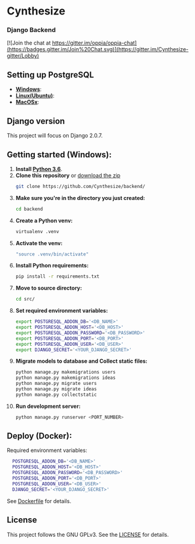 # Cynthesize

### Django Backend

[![Join the chat at https://gitter.im/oppia/oppia-chat](https://badges.gitter.im/Join%20Chat.svg)](https://gitter.im/Cynthesize-gitter/Lobby)

## Setting up PostgreSQL
- **[Windows](https://doc.odoo.com/7.0/install/windows/postgres/)**: 
- **[Linux(Ubuntu)](https://www.digitalocean.com/community/tutorials/how-to-install-and-use-postgresql-on-ubuntu-18-04)**: 
- **[MacOSx](https://www.codementor.io/engineerapart/getting-started-with-postgresql-on-mac-osx-are8jcopb)**: 

## Django version

This project will focus on Django 2.0.7.

## Getting started (Windows):

1. **Install [Python 3.6](https://www.python.org/)**.
2. **Clone this repository** or [download the zip](https://github.com/https://github.com/Cynthesize/backend/archive/master.zip)
    ```bash
    git clone https://github.com/Cynthesize/backend/
    ```
3. **Make sure you're in the directory you just created:**
    ```bash
    cd backend
    ```
4. **Create a Python venv:**
    ```bash
    virtualenv .venv
    ```
5. **Activate the venv:**
    ```bash
    "source .venv/bin/activate"
    ```
6. **Install Python requirements:**
    ```bash
    pip install -r requirements.txt
    ```
7. **Move to source directory:**
    ```bash
    cd src/
    ```
8. **Set required environment variables:**
    ```bash
    export POSTGRESQL_ADDON_DB='<DB_NAME>'
    export POSTGRESQL_ADDON_HOST='<DB_HOST>'
    export POSTGRESQL_ADDON_PASSWORD='<DB_PASSWORD>'
    export POSTGRESQL_ADDON_PORT='<DB_PORT>'
    export POSTGRESQL_ADDON_USER='<DB_USER>'
    export DJANGO_SECRET='<YOUR_DJANGO_SECRET>'
    ```
9. **Migrate models to database and Collect static files:**
    ```bash
    python manage.py makemigrations users
    python manage.py makemigrations ideas
    python manage.py migrate users
    python manage.py migrate ideas
    python manage.py collectstatic
    ```
10. **Run development server:**
    ```bash
    python manage.py runserver <PORT_NUMBER>
    ```

## Deploy (Docker):

Required environment variables:
```bash
  POSTGRESQL_ADDON_DB='<DB_NAME>'
  POSTGRESQL_ADDON_HOST='<DB_HOST>'
  POSTGRESQL_ADDON_PASSWORD='<DB_PASSWORD>'
  POSTGRESQL_ADDON_PORT='<DB_PORT>'
  POSTGRESQL_ADDON_USER='<DB_USER>'
  DJANGO_SECRET='<YOUR_DJANGO_SECRET>'
```
See [Dockerfile](Dockerfile) for details.

## License

This project follows the GNU GPLv3. See the [LICENSE](LICENSE) for details.
